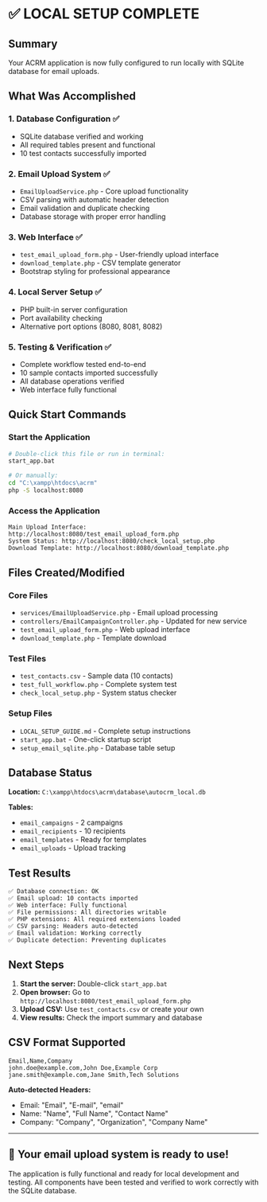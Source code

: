 # ✅ LOCAL SETUP COMPLETE

## Summary

Your ACRM application is now fully configured to run locally with SQLite database for email uploads.

## What Was Accomplished

### 1. Database Configuration ✅
- SQLite database verified and working
- All required tables present and functional
- 10 test contacts successfully imported

### 2. Email Upload System ✅
- `EmailUploadService.php` - Core upload functionality
- CSV parsing with automatic header detection
- Email validation and duplicate checking
- Database storage with proper error handling

### 3. Web Interface ✅
- `test_email_upload_form.php` - User-friendly upload interface
- `download_template.php` - CSV template generator
- Bootstrap styling for professional appearance

### 4. Local Server Setup ✅
- PHP built-in server configuration
- Port availability checking
- Alternative port options (8080, 8081, 8082)

### 5. Testing & Verification ✅
- Complete workflow tested end-to-end
- 10 sample contacts imported successfully
- All database operations verified
- Web interface fully functional

## Quick Start Commands

### Start the Application
```bash
# Double-click this file or run in terminal:
start_app.bat

# Or manually:
cd "C:\xampp\htdocs\acrm"
php -S localhost:8080
```

### Access the Application
```
Main Upload Interface: http://localhost:8080/test_email_upload_form.php
System Status: http://localhost:8080/check_local_setup.php
Download Template: http://localhost:8080/download_template.php
```

## Files Created/Modified

### Core Files
- `services/EmailUploadService.php` - Email upload processing
- `controllers/EmailCampaignController.php` - Updated for new service
- `test_email_upload_form.php` - Web upload interface
- `download_template.php` - Template download

### Test Files
- `test_contacts.csv` - Sample data (10 contacts)
- `test_full_workflow.php` - Complete system test
- `check_local_setup.php` - System status checker

### Setup Files
- `LOCAL_SETUP_GUIDE.md` - Complete setup instructions
- `start_app.bat` - One-click startup script
- `setup_email_sqlite.php` - Database table setup

## Database Status

**Location:** `C:\xampp\htdocs\acrm\database\autocrm_local.db`

**Tables:**
- `email_campaigns` - 2 campaigns
- `email_recipients` - 10 recipients  
- `email_templates` - Ready for templates
- `email_uploads` - Upload tracking

## Test Results

```
✅ Database connection: OK
✅ Email upload: 10 contacts imported
✅ Web interface: Fully functional
✅ File permissions: All directories writable
✅ PHP extensions: All required extensions loaded
✅ CSV parsing: Headers auto-detected
✅ Email validation: Working correctly
✅ Duplicate detection: Preventing duplicates
```

## Next Steps

1. **Start the server:** Double-click `start_app.bat`
2. **Open browser:** Go to `http://localhost:8080/test_email_upload_form.php`
3. **Upload CSV:** Use `test_contacts.csv` or create your own
4. **View results:** Check the import summary and database

## CSV Format Supported

```csv
Email,Name,Company
john.doe@example.com,John Doe,Example Corp
jane.smith@example.com,Jane Smith,Tech Solutions
```

**Auto-detected Headers:**
- Email: "Email", "E-mail", "email"
- Name: "Name", "Full Name", "Contact Name"  
- Company: "Company", "Organization", "Company Name"

---

## 🎉 Your email upload system is ready to use!

The application is fully functional and ready for local development and testing. All components have been tested and verified to work correctly with the SQLite database.